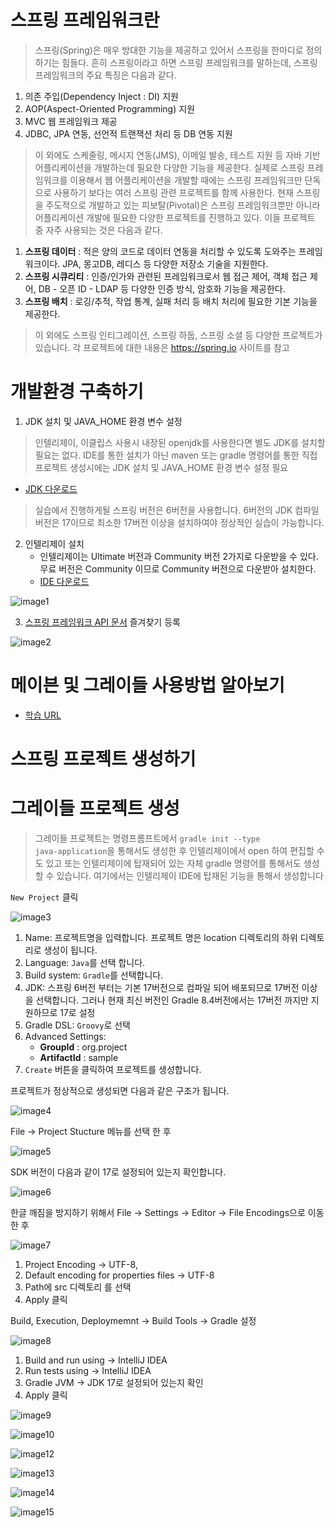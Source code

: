 # 스프링 프레임워크란

> 스프링(Spring)은 매우 방대한 기능을 제공하고 있어서 스프링을 한마디로 정의하기는 힘들다. 흔히 스프링이라고 하면 스프링 프레임워크를 말하는데, 스프링 프레임워크의 주요 특징은 다음과 같다.

1. 의존 주입(Dependency Inject : DI) 지원
2. AOP(Aspect-Oriented Programming) 지원
3. MVC 웹 프레임워크 제공
4. JDBC, JPA 연동, 선언적 트랜잭션 처리 등 DB 연동 지원

> 이 외에도 스케줄링, 메시지 연동(JMS), 이메일 발송, 테스트 지원 등 자바 기반 어플리케이션을 개발하는데 필요한 다양한 기능을 제공한다.
> 실제로 스프링 프레임워크를 이용해서 웹 어플리케이션을 개발할 때에는 스프링 프레임워크만 단독으로 사용하기 보다는 여러 스프링 관련 프로젝트를 함께 사용한다. 현재 스프링을 주도적으로 개발하고 있는 피보탈(Pivotal)은 스프링 프레임워크뿐만 아니라 어플리케이션 개발에 필요한 다양한 프로젝트를 진행하고 있다. 이들 프로젝트 중 자주 사용되는 것은 다음과 같다.

1. <b>스프링 데이터</b> : 적은 양의 코드로 데이터 연동을 처리할 수 있도록 도와주는 프레임워크이다. JPA, 몽고DB, 레디스 등 다양한 저장소 기술을 지원한다.
2. <b>스프링 시큐리티</b> : 인증/인가와 관련된 프레임워크로서 웹 접근 제어, 객체 접근 제어, DB - 오픈 ID - LDAP 등 다양한 인증 방식, 암호화 기능을 제공한다.
3. <b>스프링 배치</b> : 로깅/추적, 작업 통계, 실패 처리 등 배치 처리에 필요한 기본 기능을 제공한다.

> 이 외에도 스프링 인티그레이션, 스프링 하둡, 스프링 소셜 등 다양한 프로젝트가 있습니다. 
> 각 프로젝트에 대한 내용은 https://spring.io 사이트를 참고

# 개발환경 구축하기

1. JDK 설치 및 JAVA_HOME 환경 변수 설정

> 인텔리제이, 이클립스 사용시 내장된 openjdk를 사용한다면 별도 JDK를 설치할 필요는 없다.
> IDE를 통한 설치가 아닌 maven 또는 gradle 명령어를 통한 직접 프로젝트 생성시에는 JDK 설치 및 JAVA_HOME 환경 변수 설정 필요

- [JDK 다운로드](https://www.oracle.com/kr/java/technologies/downloads/)

> 실습에서 진행하게될 스프링 버전은 6버전을 사용합니다. 6버전의 JDK 컴파일 버전은 17이므로 최소한 17버전 이상을 설치하여야 정상적인 실습이 가능합니다. 

2. 인텔리제이 설치
    - 인텔리제이는 Ultimate 버전과 Community 버전 2가지로 다운받을 수 있다. 무료 버전은 Community 이므로 Community 버전으로 다운받아 설치한다.
    - [IDE 다운로드](https://www.jetbrains.com/ko-kr/idea/download)
   
![image1](https://raw.githubusercontent.com/yonggyo1125/lecture_spring/master/1.%20%EA%B0%9C%EB%B0%9C%ED%99%98%EA%B2%BD%EA%B5%AC%EC%B6%95/images/image1.png)

3. [스프링 프레임워크 API 문서](https://docs.spring.io/spring-framework/docs/current/javadoc-api/) 즐겨찾기 등록 

![image2](https://raw.githubusercontent.com/yonggyo1125/lecture_spring/master/1.%20%EA%B0%9C%EB%B0%9C%ED%99%98%EA%B2%BD%EA%B5%AC%EC%B6%95/images/image2.png)

# 메이븐 및 그레이들 사용방법 알아보기

- [학습 URL](https://github.com/yonggyo1125/lecture_spring/tree/master/2.%20%EB%A9%94%EC%9D%B4%EB%B8%90(Maven)%2C%20%EA%B7%B8%EB%A0%88%EC%9D%B4%EB%93%A4(Gradle)%20%EC%82%AC%EC%9A%A9%EB%B2%95)


# 스프링 프로젝트 생성하기

# 그레이들 프로젝트 생성 

> 그레이들 프로젝트는 명령프롬프트에서 <code>gradle init --type java-application</code>을 통해서도 생성한 후 인텔리제이에서 open 하여 편집할 수도 있고 또는 인텔리제이에 탑재되어 있는 자체 gradle 명령어를 통해서도 생성할 수 있습니다. 여기에서는 인텔리제이 IDE에 탑재된 기능을 통해서 생성합니다

<code>New Project</code> 클릭

![image3](https://raw.githubusercontent.com/yonggyo1125/lecture_spring/master/1.%20%EA%B0%9C%EB%B0%9C%ED%99%98%EA%B2%BD%EA%B5%AC%EC%B6%95/images/image3.png)

1. Name: 프로젝트명을 입력합니다. 프로젝트 명은 location 디렉토리의 하위 디렉토리로 생성이 됩니다. 
2. Language: <code>Java</code>를 선택 합니다.
3. Build system: <code>Gradle</code>를 선택합니다.
4. JDK: 스프링 6버전 부터는 기본 17버전으로 컴파일 되어 배포되므로 17버전 이상을 선택합니다. 그러나 현재 최신 버전인 Gradle 8.4버전에서는 17버전 까지만 지원하므로 17로 설정
5. Gradle DSL: <code>Groovy</code>로 선택
6. Advanced Settings:
   - <b>GroupId</b> : org.project
   - <b>ArtifactId</b> : sample
7. <code>Create</code> 버튼을 클릭하여 프로젝트를 생성합니다.


프로젝트가 정상적으로 생성되면 다음과 같은 구조가 됩니다.

![image4](https://raw.githubusercontent.com/yonggyo1125/lecture_spring/master/1.%20%EA%B0%9C%EB%B0%9C%ED%99%98%EA%B2%BD%EA%B5%AC%EC%B6%95/images/image4.png)


File -> Project Stucture 메뉴를 선택 한 후 

![image5](https://raw.githubusercontent.com/yonggyo1125/lecture_spring/master/1.%20%EA%B0%9C%EB%B0%9C%ED%99%98%EA%B2%BD%EA%B5%AC%EC%B6%95/images/image5.png)

SDK 버전이 다음과 같이 17로 설정되어 있는지 확인합니다.

![image6](https://raw.githubusercontent.com/yonggyo1125/lecture_spring/master/1.%20%EA%B0%9C%EB%B0%9C%ED%99%98%EA%B2%BD%EA%B5%AC%EC%B6%95/images/image6.png)


한글 깨짐을 방지하기 위해서 File -> Settings -> Editor -> File Encodings으로 이동한 후

![image7](https://raw.githubusercontent.com/yonggyo1125/lecture_spring/master/1.%20%EA%B0%9C%EB%B0%9C%ED%99%98%EA%B2%BD%EA%B5%AC%EC%B6%95/images/image7.png)

1. Project Encoding -> UTF-8,
2. Default encoding for properties files -> UTF-8
3. Path에 src 디렉토리 를 선택
4. Apply 클릭


Build, Execution, Deploymemnt -> Build Tools -> Gradle 설정

![image8](https://raw.githubusercontent.com/yonggyo1125/lecture_spring/master/1.%20%EA%B0%9C%EB%B0%9C%ED%99%98%EA%B2%BD%EA%B5%AC%EC%B6%95/images/image8.png)

1. Build and run using -> IntelliJ IDEA
2. Run tests using -> IntelliJ IDEA
3. Gradle JVM -> JDK 17로 설정되어 있는지 확인
4. Apply 클릭 



![image9](https://raw.githubusercontent.com/yonggyo1125/lecture_spring/master/1.%20%EA%B0%9C%EB%B0%9C%ED%99%98%EA%B2%BD%EA%B5%AC%EC%B6%95/images/image9.png)

![image10](https://raw.githubusercontent.com/yonggyo1125/lecture_spring/master/1.%20%EA%B0%9C%EB%B0%9C%ED%99%98%EA%B2%BD%EA%B5%AC%EC%B6%95/images/image10.png)

![image12](https://raw.githubusercontent.com/yonggyo1125/lecture_spring/master/1.%20%EA%B0%9C%EB%B0%9C%ED%99%98%EA%B2%BD%EA%B5%AC%EC%B6%95/images/image12.png)

![image13](https://raw.githubusercontent.com/yonggyo1125/lecture_spring/master/1.%20%EA%B0%9C%EB%B0%9C%ED%99%98%EA%B2%BD%EA%B5%AC%EC%B6%95/images/image13.png)

![image14](https://raw.githubusercontent.com/yonggyo1125/lecture_spring/master/1.%20%EA%B0%9C%EB%B0%9C%ED%99%98%EA%B2%BD%EA%B5%AC%EC%B6%95/images/image14.png)

![image15](https://raw.githubusercontent.com/yonggyo1125/lecture_spring/master/1.%20%EA%B0%9C%EB%B0%9C%ED%99%98%EA%B2%BD%EA%B5%AC%EC%B6%95/images/image15.png)


